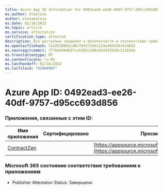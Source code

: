 ```yaml
---
title: Azure App ID Information for 0492ead3-ee26-40df-9757-d95cc693d856
ms.author: elmalova
author: elenamalova
ms.date: 02/18/2022
ms.topic: article
ms.service: attestation
certification_type: attested
description: Все доступные сведения о безопасности и соответствия требованиям для 0492ead3-ee26-40df-9757-d95cc693d856.
ms.openlocfilehash: 7a18530865cd8cf04372e01124a364336c6146d2
ms.sourcegitcommit: 777bb0494027ce5382c2d0cb42415910c112b56e
ms.translationtype: MT
ms.contentlocale: ru-RU
ms.lasthandoff: 02/18/2022
ms.locfileid: "62904907"
---
```

# <a name="azure-app-id-0492ead3-ee26-40df-9757-d95cc693d856"></a>Azure App ID: 0492ead3-ee26-40df-9757-d95cc693d856


### <a name="apps-associated-with-this-id"></a>Приложения, связанные с этим ID:
| **Имя приложения** | **Сертифицировано** | **Просмотр в AppSource** |
|--------------|---------------|-----------------------|
| [ContractZen](https://docs.microsoft.com/microsoft-365-app-certification/forward/WA200001389) |  | [https://appsource.microsoft.com/product/office/WA200001389](https://appsource.microsoft.com/product/office/WA200001389) |

### <a name="microsoft-365-app-compliance-status"></a>Microsoft 365 состояние соответствия требованиям к приложениям
- Publisher Attestaton Status: Завершено
